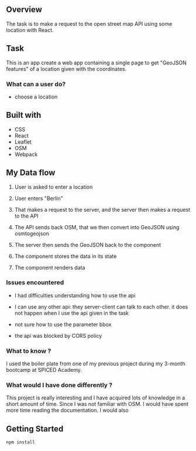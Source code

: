 ## Overview

The task is to make a request to the open street map API using some location with React.

## Task

This is an app create a web app containing a single page to get "GeoJSON features" of a location given with the coordinates.

### What can a user do?

-   choose a location

## Built with

-   CSS
-   React
-   Leaflet
-   OSM
-   Webpack

## My Data flow

1. User is asked to enter a location

2. User enters "Berlin"

3. That makes a request to the server, and the server then makes a request to the API

4. The API sends back OSM, that we then convert into GeoJSON using osmtogeojson

5. The server then sends the GeoJSON back to the component

6. The component stores the data in its state

7. The component renders data

### Issues encountered

-   I had difficulties understanding how to use the api

-   I can use any other api: they server-client can talk to each other. it does not happen when I use the api given in the task

-   not sure how to use the parameter bbox

-   the api was blocked by CORS policy

### What to know ?

I used the boiler plate from one of my previous project during my 3-month bootcamp at SPICED Academy.

### What would I have done differently ?

This project is really interesting and I have acquired lots of knowledge in a short amount of time. Since I was not familiar with OSM. I would have spent more time reading the documentation. I would also

## Getting Started

```Console
npm install
```
